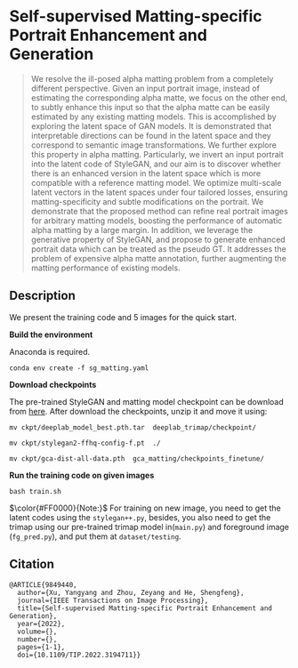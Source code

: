 # Self-supervised Matting-specific Portrait Enhancement and Generation

> We resolve the ill-posed alpha matting problem from a completely different perspective. Given an input portrait image, instead of estimating the corresponding alpha matte, we focus on the other end, to subtly enhance this input so that the alpha matte can be easily estimated by any existing matting models. This is accomplished by exploring the latent space of GAN models. It is demonstrated that interpretable directions can be found in the latent space and they correspond to semantic image transformations. We further explore this property in alpha matting. Particularly, we invert an input portrait into the latent code of StyleGAN, and our aim is to discover whether there is an enhanced version in the latent space which is more compatible with a reference matting model. We optimize multi-scale latent vectors in the latent spaces under four tailored losses, ensuring matting-specificity and subtle modifications on the portrait. We demonstrate that the proposed method can refine real portrait images for arbitrary matting models, boosting the performance of automatic alpha matting by a large margin. In addition, we leverage the generative property of StyleGAN, and propose to generate enhanced portrait data which can be treated as the pseudo GT. It addresses the problem of expensive alpha matte annotation, further augmenting the matting performance of existing models.

## Description

We present the training code and 5 images for the quick start.

**Build the environment**

Anaconda is required.

```
conda env create -f sg_matting.yaml
```

**Download checkpoints**

The pre-trained StyleGAN and matting model checkpoint can be download from [here](https://drive.google.com/uc?id=1h6vVnlFpWk7G2dlzc9DZuKzUuqvloA25). After download the checkpoints, unzip it and move it using:

```
mv ckpt/deeplab_model_best.pth.tar  deeplab_trimap/checkpoint/
```

```
mv ckpt/stylegan2-ffhq-config-f.pt  ./
```

```
mv ckpt/gca-dist-all-data.pth  gca_matting/checkpoints_finetune/
```

**Run the training code on given images**

```
bash train.sh
```

$\color{#FF0000}{Note:}$
For training on new image, you need to get the latent codes using the ```stylegan++.py```, besides, you also need to get the trimap using our pre-trained trimap model in(```main.py```) and foreground image (```fg_pred.py```), and put them at ```dataset/testing```.

## Citation

```
@ARTICLE{9849440,
  author={Xu, Yangyang and Zhou, Zeyang and He, Shengfeng},
  journal={IEEE Transactions on Image Processing}, 
  title={Self-supervised Matting-specific Portrait Enhancement and Generation}, 
  year={2022},
  volume={},
  number={},
  pages={1-1},
  doi={10.1109/TIP.2022.3194711}}
```


